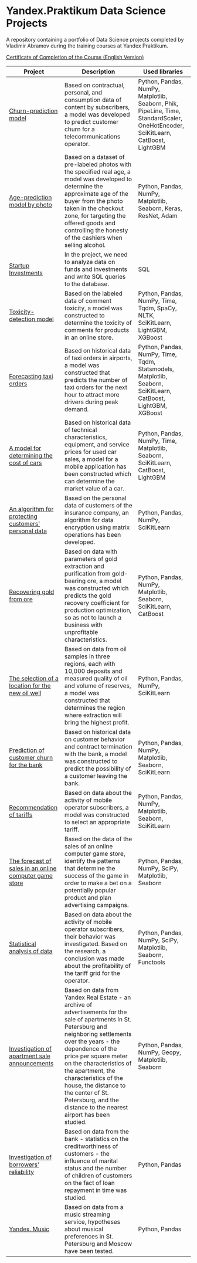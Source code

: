# Yandex.Praktikum Data Science Projects

A repository containing a portfolio of Data Science projects completed by Vladimir Abramov during the training courses at Yandex Praktikum.

[Certificate of Completion of the Course (English Version)](https://github.com/vladimir-abramov/yandex-praktikum_data-science_projects/blob/main/Vladimir_Abramov_DS_eng.pdf)

| Project | Description | Used libraries |
|---|---|---|
| [Churn-prediction model](https://github.com/vladimir-abramov/data_science_projects/blob/main/16_Churn-prediction%20model/16_project.ipynb) | Based on contractual, personal, and consumption data of content by subscribers, a model was developed to predict customer churn for a telecommunications operator. | Python, Pandas, NumPy, Matplotlib, Seaborn, Phik, PipeLine, Time, StandardScaler, OneHotEncoder, SciKitLearn, CatBoost, LightGBM |
| [Age-prediction model by photo](https://github.com/vladimir-abramov/data_science_projects/blob/main/15_Age-prediction%20model%20by%20photo/15_project.ipynb) | Based on a dataset of pre-labeled photos with the specified real age, a model was developed to determine the approximate age of the buyer from the photo taken in the checkout zone, for targeting the offered goods and controlling the honesty of the cashiers when selling alcohol. | Python, Pandas, NumPy, Matplotlib, Seaborn, Keras, ResNet, Adam |
| [Startup Investments](https://github.com/vladimir-abramov/data_science_projects/blob/main/14_Startup%20Investments/14_sql_project.ipynb) | In the project, we need to analyze data on funds and investments and write SQL queries to the database. | SQL |
| [Toxicity-detection model](https://github.com/vladimir-abramov/data_science_projects/blob/main/13_Toxicity-detection%20model/13_project.ipynb) | Based on the labeled data of comment toxicity, a model was constructed to determine the toxicity of comments for products in an online store. | Python, Pandas, NumPy, Time, Tqdm, SpaCy, NLTK, SciKitLearn, LightGBM, XGBoost |
| [Forecasting taxi orders](https://github.com/vladimir-abramov/data_science_projects/blob/main/12_Forecasting%20taxi%20orders/12_project.ipynb) | Based on historical data of taxi orders in airports, a model was constructed that predicts the number of taxi orders for the next hour to attract more drivers during peak demand.  | Python, Pandas, NumPy, Time, Tqdm, Statsmodels, Matplotlib, Seaborn, SciKitLearn, CatBoost, LightGBM, XGBoost |
| [A model for determining the cost of cars](https://github.com/vladimir-abramov/data_science_projects/blob/main/11_A%20model%20for%20determining%20the%20cost%20of%20cars/11_project.ipynb) | Based on historical data of technical characteristics, equipment, and service prices for used car sales, a model for a mobile application has been constructed which can determine the market value of a car.  | Python, Pandas, NumPy, Time, Matplotlib, Seaborn, SciKitLearn, CatBoost, LightGBM |
| [An algorithm for protecting customers' personal data](https://github.com/vladimir-abramov/yandex-praktikum_data-science_projects/blob/main/10_An%20algorithm%20for%20protecting%20customers'%20personal%20data/10_project.ipynb) | Based on the personal data of customers of the insurance company, an algorithm for data encryption using matrix operations has been developed. | Python, Pandas, NumPy, SciKitLearn |
| [Recovering gold from ore](https://github.com/vladimir-abramov/yandex-praktikum_data-science_projects/blob/main/09_Recovering%20gold%20from%20ore/09_project.ipynb) | Based on data with parameters of gold extraction and purification from gold-bearing ore, a model was constructed which predicts the gold recovery coefficient for production optimization, so as not to launch a business with unprofitable characteristics. | Python, Pandas, NumPy, Matplotlib, Seaborn, SciKitLearn, CatBoost |
| [The selection of a location for the new oil well](https://github.com/vladimir-abramov/yandex-praktikum_data-science_projects/blob/main/08_The%20selection%20of%20a%20location%20for%20the%20new%20oil%20well/08_project.ipynb) | Based on data from oil samples in three regions, each with 10,000 deposits and measured quality of oil and volume of reserves, a model was constructed that determines the region where extraction will bring the highest profit. | Python, Pandas, NumPy, SciKitLearn |
| [Prediction of customer churn for the bank](https://github.com/vladimir-abramov/yandex-praktikum_data-science_projects/blob/main/07_Prediction%20of%20customer%20churn%20for%20the%20bank/07_project.ipynb) | Based on historical data on customer behavior and contract termination with the bank, a model was constructed to predict the possibility of a customer leaving the bank. | Python, Pandas, NumPy, Matplotlib, Seaborn, SciKitLearn |
| [Recommendation of tariffs](https://github.com/vladimir-abramov/yandex-praktikum_data-science_projects/blob/main/06_Recommendation%20of%20tariffs/06_project.ipynb) | Based on data about the activity of mobile operator subscribers, a model was constructed to select an appropriate tariff. | Python, Pandas, NumPy, Matplotlib, Seaborn, SciKitLearn |
| [The forecast of sales in an online computer game store](https://github.com/vladimir-abramov/yandex-praktikum_data-science_projects/blob/main/05_The%20forecast%20of%20sales%20in%20an%20online%20computer%20game%20store/05_project.ipynb) | Based on the data of the sales of an online computer game store, identify the patterns that determine the success of the game in order to make a bet on a potentially popular product and plan advertising campaigns. | Python, Pandas, NumPy, SciPy, Matplotlib, Seaborn |
| [Statistical analysis of data](https://github.com/vladimir-abramov/yandex-praktikum_data-science_projects/blob/main/04_Statistical%20analysis%20of%20data/04_project.ipynb) | Based on data about the activity of mobile operator subscribers, their behavior was investigated. Based on the research, a conclusion was made about the profitability of the tariff grid for the operator. | Python, Pandas, NumPy, SciPy, Matplotlib, Seaborn, Functools |
| [Investigation of apartment sale announcements](https://github.com/vladimir-abramov/yandex-praktikum_data-science_projects/blob/main/03_Real%20estate%20market%20analysis/03_project.ipynb) | Based on data from Yandex Real Estate - an archive of advertisements for the sale of apartments in St. Petersburg and neighboring settlements over the years - the dependence of the price per square meter on the characteristics of the apartment, the characteristics of the house, the distance to the center of St. Petersburg, and the distance to the nearest airport has been studied. | Python, Pandas, NumPy, Geopy, Matplotlib, Seaborn |
| [Investigation of borrowers' reliability](https://github.com/vladimir-abramov/yandex-praktikum_data-science_projects/blob/main/02_Investigation%20of%20borrowers'%20reliability/02_project.ipynb) | Based on data from the bank - statistics on the creditworthiness of customers - the influence of marital status and the number of children of customers on the fact of loan repayment in time was studied. | Python, Pandas |
| [Yandex. Music](https://github.com/vladimir-abramov/yandex-praktikum_data-science_projects/blob/main/01_Yandex_Music/1st_project.ipynb) | Based on data from a music streaming service, hypotheses about musical preferences in St. Petersburg and Moscow have been tested. | Python, Pandas |

